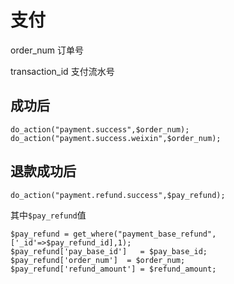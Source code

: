 # 支付

order_num 订单号

transaction_id 支付流水号

## 成功后

~~~
do_action("payment.success",$order_num);
do_action("payment.success.weixin",$order_num);
~~~
## 退款成功后
~~~
do_action("payment.refund.success",$pay_refund);
~~~

其中`$pay_refund`值
~~~
$pay_refund = get_where("payment_base_refund",['_id'=>$pay_refund_id],1);
$pay_refund['pay_base_id']   = $pay_base_id;
$pay_refund['order_num']  = $order_num;
$pay_refund['refund_amount'] = $refund_amount;
~~~ 